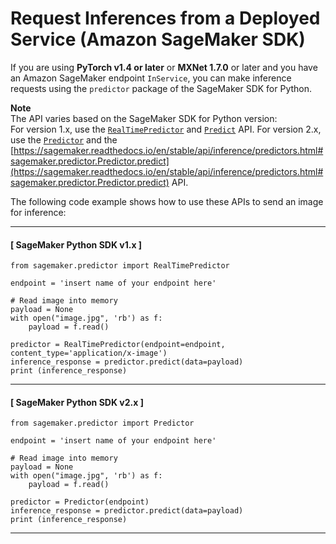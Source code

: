 # Request Inferences from a Deployed Service \(Amazon SageMaker SDK\)<a name="neo-requests-sdk"></a>

 If you are using **PyTorch v1\.4 or later** or **MXNet 1\.7\.0** or later and you have an Amazon SageMaker endpoint `InService`, you can make inference requests using the `predictor` package of the SageMaker SDK for Python\. 

**Note**  
The API varies based on the SageMaker SDK for Python version:  
For version 1\.x, use the [ `RealTimePredictor`](https://sagemaker.readthedocs.io/en/v1.72.0/api/inference/predictors.html#sagemaker.predictor.RealTimePredictor) and [ `Predict`](https://sagemaker.readthedocs.io/en/v1.72.0/api/inference/predictors.html#sagemaker.predictor.RealTimePredictor.predict) API\.
For version 2\.x, use the [ `Predictor`](https://sagemaker.readthedocs.io/en/stable/api/inference/predictors.html#sagemaker.predictor.Predictor) and the [https://sagemaker.readthedocs.io/en/stable/api/inference/predictors.html#sagemaker.predictor.Predictor.predict](https://sagemaker.readthedocs.io/en/stable/api/inference/predictors.html#sagemaker.predictor.Predictor.predict) API\.

 The following code example shows how to use these APIs to send an image for inference: 

------
#### [ SageMaker Python SDK v1\.x ]

```
from sagemaker.predictor import RealTimePredictor

endpoint = 'insert name of your endpoint here'

# Read image into memory
payload = None
with open("image.jpg", 'rb') as f:
    payload = f.read()

predictor = RealTimePredictor(endpoint=endpoint, content_type='application/x-image')
inference_response = predictor.predict(data=payload)
print (inference_response)
```

------
#### [ SageMaker Python SDK v2\.x ]

```
from sagemaker.predictor import Predictor

endpoint = 'insert name of your endpoint here'

# Read image into memory
payload = None
with open("image.jpg", 'rb') as f:
    payload = f.read()
    
predictor = Predictor(endpoint)
inference_response = predictor.predict(data=payload)
print (inference_response)
```

------